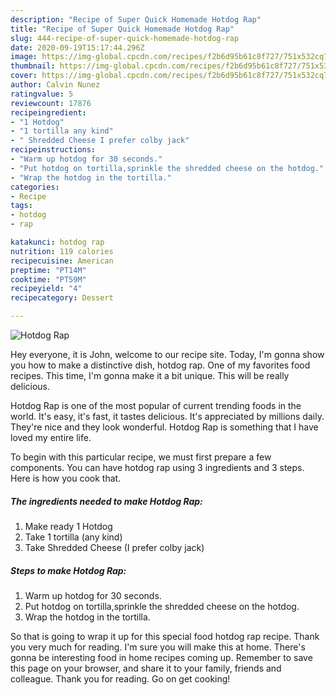 ```yaml
---
description: "Recipe of Super Quick Homemade Hotdog Rap"
title: "Recipe of Super Quick Homemade Hotdog Rap"
slug: 444-recipe-of-super-quick-homemade-hotdog-rap
date: 2020-09-19T15:17:44.296Z
image: https://img-global.cpcdn.com/recipes/f2b6d95b61c8f727/751x532cq70/hotdog-rap-recipe-main-photo.jpg
thumbnail: https://img-global.cpcdn.com/recipes/f2b6d95b61c8f727/751x532cq70/hotdog-rap-recipe-main-photo.jpg
cover: https://img-global.cpcdn.com/recipes/f2b6d95b61c8f727/751x532cq70/hotdog-rap-recipe-main-photo.jpg
author: Calvin Nunez
ratingvalue: 5
reviewcount: 17876
recipeingredient:
- "1 Hotdog"
- "1 tortilla any kind"
- " Shredded Cheese I prefer colby jack"
recipeinstructions:
- "Warm up hotdog for 30 seconds."
- "Put hotdog on tortilla,sprinkle the shredded cheese on the hotdog."
- "Wrap the hotdog in the tortilla."
categories:
- Recipe
tags:
- hotdog
- rap

katakunci: hotdog rap 
nutrition: 119 calories
recipecuisine: American
preptime: "PT14M"
cooktime: "PT59M"
recipeyield: "4"
recipecategory: Dessert

---
```



![Hotdog Rap](https://img-global.cpcdn.com/recipes/f2b6d95b61c8f727/751x532cq70/hotdog-rap-recipe-main-photo.jpg)

Hey everyone, it is John, welcome to our recipe site. Today, I'm gonna show you how to make a distinctive dish, hotdog rap. One of my favorites food recipes. This time, I'm gonna make it a bit unique. This will be really delicious.



Hotdog Rap is one of the most popular of current trending foods in the world. It's easy, it's fast, it tastes delicious. It's appreciated by millions daily. They're nice and they look wonderful. Hotdog Rap is something that I have loved my entire life.


To begin with this particular recipe, we must first prepare a few components. You can have hotdog rap using 3 ingredients and 3 steps. Here is how you cook that.

<!--inarticleads1-->

##### The ingredients needed to make Hotdog Rap:

1. Make ready 1 Hotdog
1. Take 1 tortilla (any kind)
1. Take  Shredded Cheese (I prefer colby jack)




<!--inarticleads2-->

##### Steps to make Hotdog Rap:

1. Warm up hotdog for 30 seconds.
1. Put hotdog on tortilla,sprinkle the shredded cheese on the hotdog.
1. Wrap the hotdog in the tortilla.




So that is going to wrap it up for this special food hotdog rap recipe. Thank you very much for reading. I'm sure you will make this at home. There's gonna be interesting food in home recipes coming up. Remember to save this page on your browser, and share it to your family, friends and colleague. Thank you for reading. Go on get cooking!
